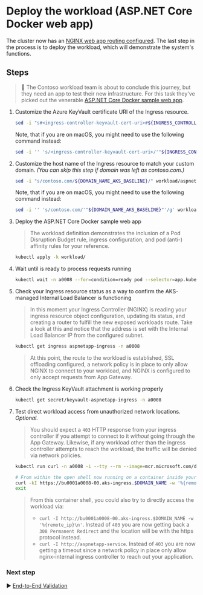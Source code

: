 # Deploy the workload (ASP.NET Core Docker web app)

The cluster now has an [NGINX web app routing configured](./09-secret-management-and-ingress-controller.md). The last step in the process is to deploy the workload, which will demonstrate the system's functions.

## Steps

> :book: The Contoso workload team is about to conclude this journey, but they need an app to test their new infrastructure. For this task they've picked out the venerable [ASP.NET Core Docker sample web app](https://github.com/dotnet/dotnet-docker/tree/main/samples/aspnetapp).

1. Customize the Azure KeyVault certificate URI of the Ingress resource.

   ```bash
   sed -i "s#<ingress-controller-keyvault-cert-uri>#${INGRESS_CONTROLLER_KV_CERT_URI}#g" workload/02-aspnetapp-ingress.yaml
   ```

   Note, that if you are on macOS, you might need to use the following command instead:

   ```bash
   sed -i '' 's/<ingress-controller-keyvault-cert-uri>/'"${INGRESS_CONTROLLER_KV_CERT_URI}"'/g' workload/02-aspnetapp-ingress.yaml
   ```

1. Customize the host name of the Ingress resource to match your custom domain. *(You can skip this step if domain was left as contoso.com.)*

   ```bash
   sed -i "s/contoso.com/${DOMAIN_NAME_AKS_BASELINE}/" workload/aspnetapp-ingress-patch.yaml
   ```

   Note, that if you are on macOS, you might need to use the following command instead:

   ```bash
   sed -i '' 's/contoso.com/'"${DOMAIN_NAME_AKS_BASELINE}"'/g' workload/aspnetapp-ingress-patch.yaml
   ```

1. Deploy the ASP.NET Core Docker sample web app

   > The workload definition demonstrates the inclusion of a Pod Disruption Budget rule, ingress configuration, and pod (anti-) affinity rules for your reference.

   ```bash
   kubectl apply -k workload/
   ```

1. Wait until is ready to process requests running

   ```bash
   kubectl wait -n a0008 --for=condition=ready pod --selector=app.kubernetes.io/name=aspnetapp --timeout=90s
   ```

1. Check your Ingress resource status as a way to confirm the AKS-managed Internal Load Balancer is functioning

   > In this moment your Ingress Controller (NGINX) is reading your ingress resource object configuration, updating its status, and creating a router to fulfill the new exposed workloads route. Take a look at this and notice that the address is set with the Internal Load Balancer IP from the configured subnet.

   ```bash
   kubectl get ingress aspnetapp-ingress -n a0008
   ```

   > At this point, the route to the workload is established, SSL offloading configured, a network policy is in place to only allow NGINX to connect to your workload, and NGINX is configured to only accept requests from App Gateway.

1. Check the Ingress KeyVault attachment is working properly

   ```bash
   kubectl get secret/keyvault-aspnetapp-ingress -n a0008
   ```

1. Test direct workload access from unauthorized network locations. *Optional.*

   > You should expect a `403` HTTP response from your ingress controller if you attempt to connect to it *without* going through the App Gateway. Likewise, if any workload other than the ingress controller attempts to reach the workload, the traffic will be denied via network policies.

   ```bash
   kubectl run curl -n a0008 -i --tty --rm --image=mcr.microsoft.com/devcontainers/base --overrides='[{"op":"add","path":"/spec/containers/0/resources","value":{"limits":{"cpu":"200m","memory":"128Mi"}}},{"op":"add","path":"/spec/containers/0/securityContext","value":{"readOnlyRootFilesystem": true}}]' --override-type json --env="DOMAIN_NAME=${DOMAIN_NAME_AKS_BASELINE}"

   # From within the open shell now running on a container inside your cluster
   curl -kI https://bu0001a0008-00.aks-ingress.$DOMAIN_NAME -w '%{remote_ip}\n'
   exit
   ```

   > From this container shell, you could also try to directly access the workload via:
   > - `curl -I http://bu0001a0008-00.aks-ingress.$DOMAIN_NAME -w '%{remote_ip}\n'`. Instead of `403` you are now getting back a `308 Permanent Redirect` and the location will be with the https protocol instead.
   > - `curl -I http://aspnetapp-service`. Instead of `403` you are now getting a timeout since a network policy in place only allow nginx-internal ingress controller to reach out your application.

### Next step

:arrow_forward: [End-to-End Validation](./11-validation.md)
